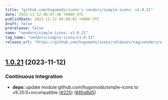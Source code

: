 ```yaml
---
title: "github.com/hugomods/icons's vendors/simple-icons: v1.0.21"
date: 2023-11-12 06:07:46 +0000 UTC
publishDate: 2023-11-12 06:08:02 +0000 UTC
draft: false
prerelease: false
name: "vendors/simple-icons: v1.0.21"
tag_name: "vendors/simple-icons/v1.0.21"
release_url: "https://github.com/hugomods/icons/releases/tag/vendors/simple-icons/v1.0.21"
---
```


## [1.0.21](https://github.com/hugomods/icons/compare/vendors/simple-icons/v1.0.20...vendors/simple-icons/v1.0.21) (2023-11-12)


### Continuous Integration

* **deps:** update module github.com/hugomods/simple-icons to v9.20.0+incompatible ([#225](https://github.com/hugomods/icons/issues/225)) ([885d8d5](https://github.com/hugomods/icons/commit/885d8d52cc0c8e083fd2e5f4dc2b182c8cd31197))

